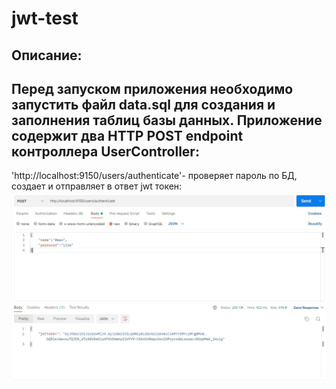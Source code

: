 # jwt-test




Описание:
---
Перед запуском приложения необходимо запустить файл data.sql для создания и заполнения таблиц базы данных.
Приложение содержит два HTTP POST endpoint контроллера UserController:
---
'http://localhost:9150/users/authenticate'- проверяет пароль по БД, создает и отправляет в ответ jwt токен:
![](https://github.com/tsarikevich/jwt-test/blob/master/src/main/resources/static/Token.jpg)
